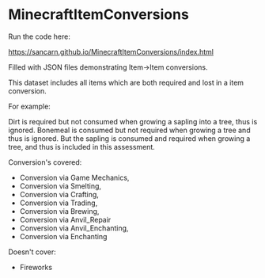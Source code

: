 # MinecraftItemConversions
Run the code here:

https://sancarn.github.io/MinecraftItemConversions/index.html

Filled with JSON files demonstrating Item->Item conversions. 

This dataset includes all items which are both required and lost in a item conversion. 

For example:

Dirt is required but not consumed when growing a sapling into a tree, thus is ignored.
Bonemeal is consumed but not required when growing a tree and thus is ignored.
But the sapling is consumed and required when growing a tree, and thus is included in this assessment.

Conversion's covered:

* Conversion via Game Mechanics,
* Conversion via Smelting,
* Conversion via Crafting,
* Conversion via Trading,
* Conversion via Brewing,
* Conversion via Anvil_Repair
* Conversion via Anvil_Enchanting,
* Conversion via Enchanting

Doesn't cover:

* Fireworks

